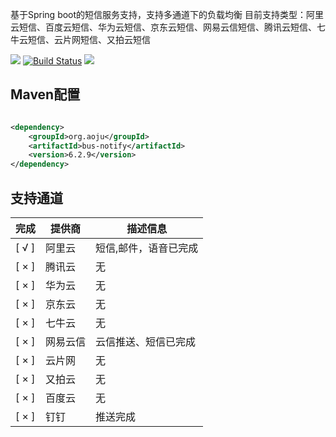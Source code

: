 基于Spring boot的短信服务支持，支持多通道下的负载均衡 目前支持类型：阿里云短信、百度云短信、华为云短信、京东云短信、网易云信短信、腾讯云短信、七牛云短信、云片网短信、又拍云短信

![](https://img.shields.io/maven-central/v/net.guerlab.sms/guerlab-sms-server-starter.svg)
[![Build Status](https://travis-ci.org/guerlab-net/guerlab-sms.svg?branch=master)](https://travis-ci.org/guerlab-net/guerlab-sms)
![](https://img.shields.io/badge/LICENSE-LGPL--3.0-brightgreen.svg)

## Maven配置

```xml

<dependency>
    <groupId>org.aoju</groupId>
    <artifactId>bus-notify</artifactId>
    <version>6.2.9</version>
</dependency>
```

## 支持通道

| 完成 |提供商 | 描述信息 |
|------| ------ | ------- |
|[ √ ]|阿里云|短信,邮件，语音已完成| 
|[ × ]|腾讯云|无|
|[ × ]|华为云|无|
|[ × ]|京东云|无|
|[ × ]|七牛云|无|
|[ × ]|网易云信|云信推送、短信已完成|
|[ × ]|云片网|无|
|[ × ]|又拍云|无|
|[ × ]|百度云|无|
|[ × ]|钉钉|推送完成|